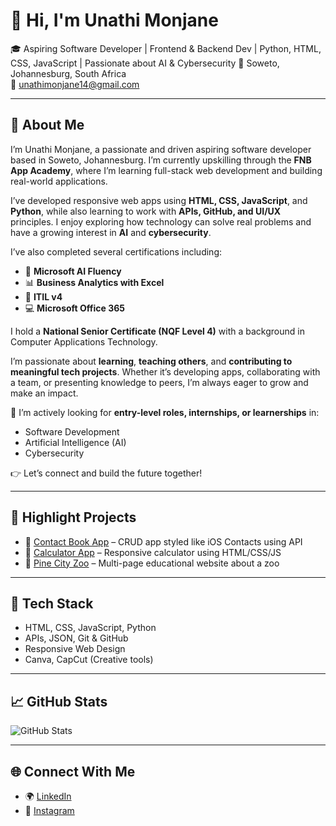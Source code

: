 # 👋 Hi, I'm Unathi Monjane

🎓 Aspiring Software Developer | Frontend & Backend Dev | Python, HTML, CSS, JavaScript | Passionate about AI & Cybersecurity
📍 Soweto, Johannesburg, South Africa  
📧 unathimonjane14@gmail.com  

---

## 💬 About Me

I’m Unathi Monjane, a passionate and driven aspiring software developer based in Soweto, Johannesburg. I’m currently upskilling through the **FNB App Academy**, where I’m learning full-stack web development and building real-world applications.

I’ve developed responsive web apps using **HTML, CSS, JavaScript**, and **Python**, while also learning to work with **APIs, GitHub, and UI/UX** principles. I enjoy exploring how technology can solve real problems and have a growing interest in **AI** and **cybersecurity**.

I’ve also completed several certifications including:
- 🧠 **Microsoft AI Fluency**
- 📊 **Business Analytics with Excel**
- 🧩 **ITIL v4**
- 💻 **Microsoft Office 365**

I hold a **National Senior Certificate (NQF Level 4)** with a background in Computer Applications Technology.

I’m passionate about **learning**, **teaching others**, and **contributing to meaningful tech projects**. Whether it’s developing apps, collaborating with a team, or presenting knowledge to peers, I’m always eager to grow and make an impact.

🚀 I’m actively looking for **entry-level roles, internships, or learnerships** in:
- Software Development
- Artificial Intelligence (AI)
- Cybersecurity

👉 Let’s connect and build the future together!

---

## 💼 Highlight Projects
- 🔢 [Contact Book App](https://github.com/unathimonjane14/Contact-Book) – CRUD app styled like iOS Contacts using API
- 🧮 [Calculator App](https://github.com/unathimonjane14/Calculator-App) – Responsive calculator using HTML/CSS/JS
- 🦁 [Pine City Zoo](https://github.com/unathimonjane14/Pine-City-Zoo) – Multi-page educational website about a zoo

---

## 🧠 Tech Stack
- HTML, CSS, JavaScript, Python
- APIs, JSON, Git & GitHub
- Responsive Web Design
- Canva, CapCut (Creative tools)

---

## 📈 GitHub Stats
![GitHub Stats](https://github-readme-stats.vercel.app/api?username=unathimonjane14&show_icons=true&theme=radical)

---

## 🌐 Connect With Me
- 🌍 [LinkedIn](https://linkedin.com/in/unathimonjane14)
- 📸 [Instagram](https://instagram.com/Bathathe14)
